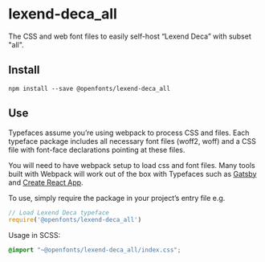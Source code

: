 
# lexend-deca_all

The CSS and web font files to easily self-host “Lexend Deca” with subset "all".

## Install

`npm install --save @openfonts/lexend-deca_all`

## Use

Typefaces assume you’re using webpack to process CSS and files. Each typeface
package includes all necessary font files (woff2, woff) and a CSS file with
font-face declarations pointing at these files.

You will need to have webpack setup to load css and font files. Many tools built
with Webpack will work out of the box with Typefaces such as [Gatsby](https://github.com/gatsbyjs/gatsby)
and [Create React App](https://github.com/facebookincubator/create-react-app).

To use, simply require the package in your project’s entry file e.g.

```javascript
// Load Lexend Deca typeface
require('@openfonts/lexend-deca_all')
```

Usage in SCSS:
```scss
@import "~@openfonts/lexend-deca_all/index.css";
```
